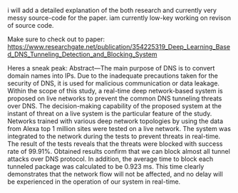 i will add a detailed explanation of the both research and currently very messy source-code for the paper. iam currently low-key working on revison of source code.

Make sure to check out to paper:
https://www.researchgate.net/publication/354225319_Deep_Learning_Based_DNS_Tunneling_Detection_and_Blocking_System

Heres a sneak peak:
  Abstract—The main purpose of DNS is to convert domain names into IPs. Due to the inadequate precautions taken for the security of DNS, it is used for malicious communication or data leakage. Within the scope of this study, a real-time deep network-based system is proposed on live networks to prevent the common DNS tunneling threats over DNS. The decision-making capability of the proposed system at the instant of threat on a live system is the particular feature of the study. Networks trained with various deep network topologies by using the data from Alexa top 1 million sites were tested on a
live network. The system was integrated to the network during the tests to prevent threats in real-time. The result of the tests reveals that the threats were blocked with success rate of 99.91%. Obtained results confirm that we can block almost all tunnel attacks over DNS protocol. In addition, the average time to block each tunneled package was calculated to be 0.923 ms. This time clearly demonstrates that the network flow will not be affected, and no delay will be experienced in the operation of our system in real-time.


